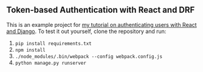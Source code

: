 Token-based Authentication with React and DRF
---------------------------------------------
This is an example project for [my tutorial on authenticating users with React and Django](http://geezhawk.github.io/2016/03/22/user-authentication-with-react-and-django-rest-framework.html). To test it out yourself, clone the repository and run:

1. `pip install requirements.txt`
2. `npm install`
3. `./node_modules/.bin/webpack --config webpack.config.js`
4. `python manage.py runserver`
